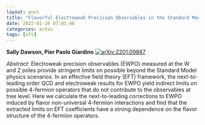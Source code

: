 ```yaml
---
layout: post
title: "Flavorful Electroweak Precision Observables in the Standard Model Effective Field Theory"
date: 2022-01-26 07:01:40
categories: arXiv
tags: [eft]
---
```


**Sally Dawson, Pier Paolo Giardino**
[![arXiv:2201.09887](https://img.shields.io/badge/arXiv-2201.09887-00ff00)](https://arxiv.org/abs/2201.09887)

*Abstract:*
Electroweak precision observables (EWPO) measured at the W and Z poles provide stringent limits on possible beyond the Standard Model physics scenarios. In an effective field theory (EFT) framework, the next-to-leading order QCD and electroweak results for EWPO yield indirect limits on possible 4-fermion operators that do not contribute to the observables at tree level. Here we calculate the next-to-leading corrections to EWPO induced by flavor non-universal 4-fermion interactions and find that the extracted limits on EFT coefficients have a strong dependence on the flavor structure of the 4-fermion operators.

